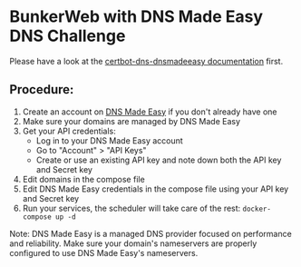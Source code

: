 # BunkerWeb with DNS Made Easy DNS Challenge

Please have a look at the [certbot-dns-dnsmadeeasy documentation](https://certbot-dns-dnsmadeeasy.readthedocs.io/en/stable/) first.

## Procedure:

1. Create an account on [DNS Made Easy](https://dnsmadeeasy.com/) if you don't already have one
2. Make sure your domains are managed by DNS Made Easy
3. Get your API credentials:
   - Log in to your DNS Made Easy account
   - Go to "Account" > "API Keys"
   - Create or use an existing API key and note down both the API key and Secret key
4. Edit domains in the compose file
5. Edit DNS Made Easy credentials in the compose file using your API key and Secret key
6. Run your services, the scheduler will take care of the rest: `docker-compose up -d`

Note: DNS Made Easy is a managed DNS provider focused on performance and reliability. Make sure your domain's nameservers are properly configured to use DNS Made Easy's nameservers.

